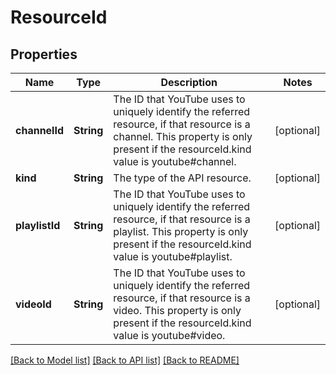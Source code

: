 # ResourceId

## Properties
Name | Type | Description | Notes
------------ | ------------- | ------------- | -------------
**channelId** | **String** | The ID that YouTube uses to uniquely identify the referred resource, if that resource is a channel. This property is only present if the resourceId.kind value is youtube#channel. | [optional] 
**kind** | **String** | The type of the API resource. | [optional] 
**playlistId** | **String** | The ID that YouTube uses to uniquely identify the referred resource, if that resource is a playlist. This property is only present if the resourceId.kind value is youtube#playlist. | [optional] 
**videoId** | **String** | The ID that YouTube uses to uniquely identify the referred resource, if that resource is a video. This property is only present if the resourceId.kind value is youtube#video. | [optional] 

[[Back to Model list]](../README.md#documentation-for-models) [[Back to API list]](../README.md#documentation-for-api-endpoints) [[Back to README]](../README.md)



